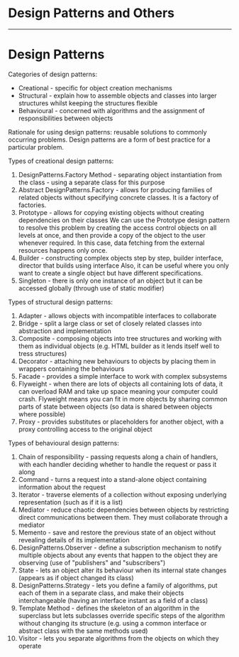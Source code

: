 # Design Patterns and Others

------------------------------------------------------------------------------------------------------------------------
# Design Patterns

Categories of design patterns:
- Creational - specific for object creation mechanisms
- Structural - explain how to assemble objects and classes into larger structures whilst keeping the structures flexible
- Behavioural - concerned with algorithms and the assignment of responsibilities between objects

Rationale for using design patterns: reusable solutions to commonly occurring problems. Design patterns are a form of
best practice for a particular problem.

Types of creational design patterns:

1. DesignPatterns.Factory Method - separating object instantiation from the class - using a separate class for this purpose
2. Abstract DesignPatterns.Factory - allows for producing families of related objects without specifying concrete classes. It is a
   factory of factories.
3. Prototype - allows for copying existing objects without creating dependencies on their classes
   We can use the Prototype design pattern to resolve this problem by creating the access control objects on all levels at
   once, and then provide a copy of the object to the user whenever required. In this case, data fetching from the external
   resources happens only once.
4. Builder - constructing complex objects step by step, builder interface, director that builds using interface
   Also, it can be useful where you only want to create a single object but have different specifications.
5. Singleton - there is only one instance of an object but it can be accessed globally (through use of static modifier)

Types of structural design patterns:

1. Adapter - allows objects with incompatible interfaces to collaborate
2. Bridge - split a large class or set of closely related classes into abstraction and implementation
3. Composite - composing objects into tree structures and working with them as individual objects (e.g. HTML builder
   as it lends itself well to tress structures)
4. Decorator - attaching new behaviours to objects by placing them in wrappers containing the behaviours
5. Facade - provides a simple interface to work with complex subsystems
6. Flyweight - when there are lots of objects all containing lots of data, it can overload RAM and take up space
   meaning your computer could crash. Flyweight means you can fit in more objects by sharing common parts of state
   between objects (so data is shared between objects where possible)
7. Proxy - provides substitutes or placeholders for another object, with a proxy controlling access to the original
   object

Types of behavioural design patterns:

1. Chain of responsibility - passing requests along a chain of handlers, with each handler deciding whether to handle
   the request or pass it along
2. Command - turns a request into a stand-alone object containing information about the request
3. Iterator - traverse elements of a collection without exposing underlying representation (such as if it is a list)
4. Mediator - reduce chaotic dependencies between objects by restricting direct communications between them. They must
   collaborate through a mediator
5. Memento - save and restore the previous state of an object without revealing details of its implementation
6. DesignPatterns.Observer - define a subscription mechanism to notify multiple objects about any events that happen to the object
   they are observing
   (use of "publishers" and "subscribers")
7. State - lets an object alter its behaviour when its internal state changes (appears as if object changed its class)
8. DesignPatterns.Strategy - lets you define a family of algorithms, put each of them in a separate class, and make their objects
   interchangeable
   (having an interface instant as a field of a class)
9. Template Method - defines the skeleton of an algorithm in the superclass but lets subclasses override specific steps
   of the algorithm without changing its structure (e.g. using a common interface or abstract class with the same
   methods used)
10. Visitor - lets you separate algorithms from the objects on which they operate
